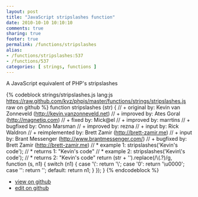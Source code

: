 ```yaml
---
layout: post
title: "JavaScript stripslashes function"
date: 2010-10-10 10:10:10
comments: true
sharing: true
footer: true
permalink: /functions/stripslashes
alias:
- /functions/stripslashes:537
- /functions/537
categories: [ strings, functions ]
---
```

A JavaScript equivalent of PHP's stripslashes
<!-- more -->
{% codeblock strings/stripslashes.js lang:js https://raw.github.com/kvz/phpjs/master/functions/strings/stripslashes.js raw on github %}
function stripslashes (str) {
    // +   original by: Kevin van Zonneveld (http://kevin.vanzonneveld.net)
    // +   improved by: Ates Goral (http://magnetiq.com)
    // +      fixed by: Mick@el
    // +   improved by: marrtins
    // +   bugfixed by: Onno Marsman
    // +   improved by: rezna
    // +   input by: Rick Waldron
    // +   reimplemented by: Brett Zamir (http://brett-zamir.me)
    // +   input by: Brant Messenger (http://www.brantmessenger.com/)
    // +   bugfixed by: Brett Zamir (http://brett-zamir.me)
    // *     example 1: stripslashes('Kevin\'s code');
    // *     returns 1: "Kevin's code"
    // *     example 2: stripslashes('Kevin\\\'s code');
    // *     returns 2: "Kevin\'s code"
    return (str + '').replace(/\\(.?)/g, function (s, n1) {
        switch (n1) {
        case '\\':
            return '\\';
        case '0':
            return '\u0000';
        case '':
            return '';
        default:
            return n1;
        }
    });
}
{% endcodeblock %}
<ul>
 <li><a href="https://github.com/kvz/phpjs/blob/master/functions/strings/stripslashes.js">view on github</a></li>
 <li><a href="https://github.com/kvz/phpjs/edit/master/functions/strings/stripslashes.js">edit on github</a></li>
</ul>
